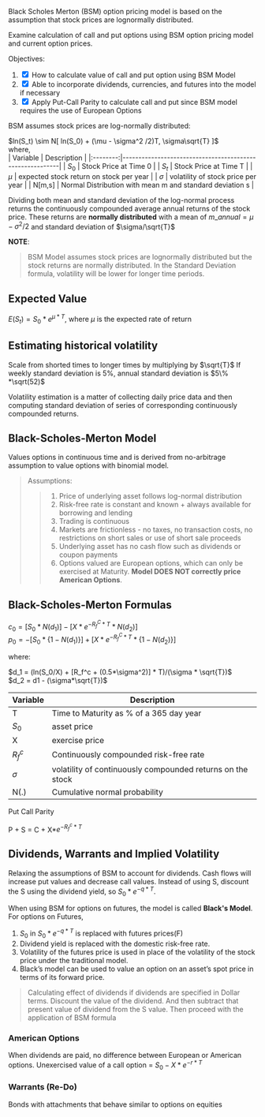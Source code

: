 Black Scholes Merton (BSM) option pricing model is based on the assumption that stock prices are lognormally distributed.

Examine calculation of call and put options using BSM option pricing model and current option prices.

Objectives:

1. <input type="checkbox" checked /> How to calculate value of call and put option using BSM Model
2. <input type="checkbox" checked/> Able to incorporate dividends, currencies, and futures into the model if necessary
3. <input type="checkbox" checked/> Apply Put-Call Parity to calculate call and put since BSM model requires the use of European Options

BSM assumes stock prices are log-normally distributed:

$ln(S_t) \sim N[ ln(S_0) + (\mu - \sigma^2 /2)T, \sigma\sqrt{T} ]$  
where,  
| Variable | Description |
|:--------:|----------------------------------------------------------|
| $S_0$ | Stock Price at Time 0 |
| $S_t$ | Stock Price at Time T |
| $\mu$ | expected stock return on stock per year |
| $\sigma$ | volatility of stock price per year |
| N[m,s] | Normal Distribution with mean m and standard deviation s |

Dividing both mean and standard deviation of the log-normal process returns the continuously compounded average annual returns of the stock price. These returns are **normally distributed** with a mean of $m\_annual = \mu - \sigma^2/2$ and standard deviation of $\sigma/\sqrt{T}$

**NOTE**:

> BSM Model assumes stock prices are lognormally distributed but the stock returns are normally distributed. In the Standard Deviation formula, volatility will be lower for longer time periods.

## Expected Value

$E(S_t) = S_0*e^{\mu*T}$, where $\mu$ is the expected rate of return

## Estimating historical volatility

Scale from shorted times to longer times by multiplying by $\sqrt{T}$
If weekly standard deviation is 5%, annual standard deviation is $5\% *\sqrt(52)$

Volatility estimation is a matter of collecting daily price data and then computing standard deviation of series of corresponding continuously compounded returns.

## Black-Scholes-Merton Model

Values options in continuous time and is derived from no-arbitrage assumption to value options with binomial model.

> Assumptions:
>
> > 1. Price of underlying asset follows log-normal distribution
> > 2. Risk-free rate is constant and known + always available for borrowing and lending
> > 3. Trading is continuous
> > 4. Markets are frictionless - no taxes, no transaction costs, no restrictions on short sales or use of short sale proceeds
> > 5. Underlying asset has no cash flow such as dividends or coupon payments
> > 6. Options valued are European options, which can only be exercised at Maturity. **Model DOES NOT correctly price American Options**.

## Black-Scholes-Merton Formulas

$c_0 = [ S_0 * N(d_1) ] - [X * e^{-R_f^C * T} * N(d_2)]$  
$p_0 = -[S_0 * \{1 - N(d_1)\}] + [X * e^{-R_f^C * T} * \{1 - N(d_2)\}]$

where:

$d_1 = (ln(S_0/X) + [R_f^c + (0.5*\sigma^2)] * T)/(\sigma * \sqrt{T})$  
$d_2 = d1 - (\sigma*\sqrt{T})$

| Variable | Description                                                |
| -------- | ---------------------------------------------------------- |
| T        | Time to Maturity as % of a 365 day year                    |
| $S_0$    | asset price                                                |
| X        | exercise price                                             |
| $R_f^c$  | Continuously compounded risk-free rate                     |
| $\sigma$ | volatility of continuously compounded returns on the stock |
| N(.)     | Cumulative normal probability                              |

Put Call Parity

P + S = C + X*$e^{-R_f^c * T}$

## Dividends, Warrants and Implied Volatility

Relaxing the assumptions of BSM to account for dividends. Cash flows will increase put values and decrease call values.
Instead of using S, discount the S using the dividend yield, so $S_0*e^{-q*T}$.

When using BSM for options on futures, the model is called **Black's Model**.
For options on Futures,

1. $S_0$ in $S_0*e^{-q*T}$ is replaced with futures prices(F)
2. Dividend yield is replaced with the domestic risk-free rate.
3. Volatility of the futures price is used in place of the volatility of the stock price under the traditional model.
4. Black’s model can be used to value an option on an asset’s spot price in terms of its forward price.

> Calculating effect of dividends if dividends are specified in Dollar terms. Discount the value of the dividend. And then subtract that present value of dividend from the S value. Then proceed with the application of BSM formula

### American Options

When dividends are paid, no difference between European or American options.
Unexercised value of a call option = $S_0 - X * e^{-r * T}$

### Warrants (Re-Do)

Bonds with attachments that behave similar to options on equities
